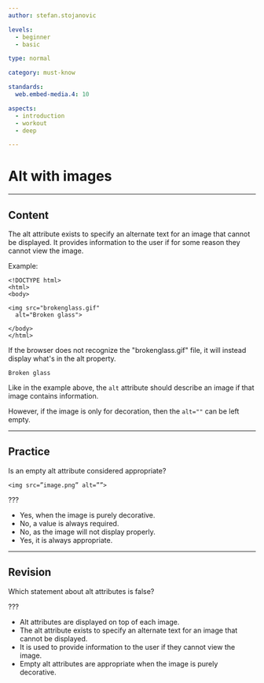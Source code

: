 ```yaml
---
author: stefan.stojanovic

levels:
  - beginner
  - basic

type: normal

category: must-know

standards:
  web.embed-media.4: 10

aspects:
  - introduction
  - workout
  - deep

---
```

# Alt with images
---
## Content

The alt attribute exists to specify an alternate text for an image that cannot be displayed.
It provides information to the user if for some reason they cannot view the image.

Example:
```
<!DOCTYPE html>
<html>
<body>

<img src="brokenglass.gif"
  alt="Broken glass">

</body>
</html>

```
If the browser does not recognize the "brokenglass.gif" file, it will instead display what's in the alt property.

```
Broken glass
```

Like in the example above, the `alt` attribute should describe an image if that image contains information.

However, if the image is only for decoration, then the `alt=""` can be left empty.

---
## Practice

Is an empty alt attribute considered appropriate?

```
<img src=”image.png” alt=””>
```

???

* Yes, when the image is purely decorative.
* No, a value is always required.
* No, as the image will not display properly.
* Yes, it is always appropriate.

---
## Revision

Which statement about alt attributes is false?

???

 * Alt attributes are displayed on top of each image.
 * The alt attribute exists to specify an alternate text for an image that cannot be displayed.
 * It is used to provide information to the user if they cannot view the image.
 * Empty alt attributes are appropriate when the image is purely decorative.
